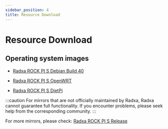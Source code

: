 ```yaml
---
sidebar_position: 4
title: Resource Download
---
```


# Resource Download

## Operating system images

- [Radxa ROCK PI S Debian Build 40](https://github.com/radxa-build/rock-pi-s/releases/download/b40/rock-pi-s_debian_bookworm_cli_b40.img.xz)

- [Radxa ROCK PI S OpenWRT](https://openwrt.org/toh/hwdata/radxa/radxa_rock_pi_s)

- [Radxa ROCK PI S DietPi](https://dietpi.com/downloads/images/DietPi_ROCKPiS-ARMv8-Bookworm.img.xz)

:::caution
For mirrors that are not officially maintained by Radxa, Radxa cannot guarantee full functionality. If you encounter problems, please seek help from the corresponding community.
:::

For more mirrors, please check: [Radxa ROCK PI S Release](https://github.com/radxa-build/rock-pi-s/releases)
